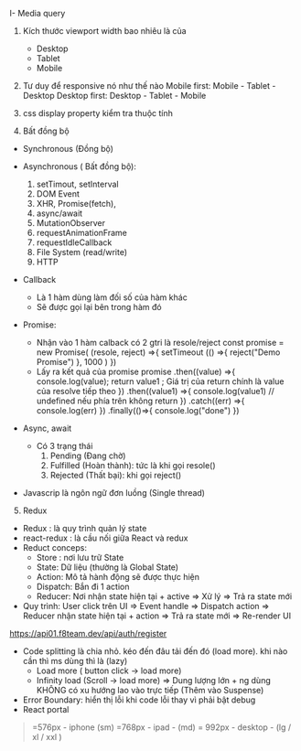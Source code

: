 I- Media query
1. Kích thước viewport width bao nhiêu là của
    - Desktop
    - Tablet
    - Mobile
2. Tư duy để responsive nó như thế nào
Mobile first: Mobile - Tablet - Desktop 
Desktop first: Desktop - Tablet - Mobile
3. css display property kiểm tra thuộc tính 

4. Bất đồng bộ 
- Synchronous (Đồng bộ)
- Asynchronous ( Bất đồng bộ): 
    1. setTimout, setInterval
    2. DOM Event
    3. XHR, Promise(fetch),
    4. async/await
    5. MutationObserver
    6. requestAnimationFrame
    7. requestIdleCallback
    8. File System (read/write)
    9. HTTP
- Callback 
    + Là 1 hàm dùng làm đối số của hàm khác
    + Sẽ được gọi lại bên trong hàm đó
- Promise: 
    + Nhận vào 1 hàm calback có 2 gtri là resole/reject
        const promise = new Promise( (resole, reject) =>{
            setTimeout (() =>{
                reject("Demo Promise")
            }, 1000 )
        })
    + Lấy ra kết quả của promise
        promise
        .then((value) =>{
            console.log(value);
            return value1 ; Giá trị của return chính là value của resolve tiếp theo
        })
        .then((value1) =>{
            console.log(value1) // undefined nếu phía trên không return
        })
        .catch((err) =>{
            console.log(err)
        })
        .finally(()=>{
            console.log("done")
        })
- Async, await



    + Có 3 trạng thái
        1. Pending (Đang chờ)
        2. Fulfilled (Hoàn thành): tức là khi gọi resole()
        3. Rejected (Thất bại): khi gọi reject()

- Javascrip là ngôn ngữ đơn luồng (Single thread)


5. Redux
- Redux : là quy trình quản lý state
- react-redux : là cầu nối giữa React và redux
- Reduct conceps: 
    + Store : nơi lưu trữ State
    + State: Dữ liệu (thường là Global State)
    + Action: Mô tả hành động sẽ được thực hiện
    + Dispatch: Bắn đi 1 action 
    + Reducer: Nơi nhận state hiện tại + active => Xử lý => Trả ra state mới
- Quy trình: 
    User click trên UI => Event handle => Dispatch action => Reducer nhận state hiện tại + action => Trả ra state mới
    => Re-render UI
    
https://api01.f8team.dev/api/auth/register


- Code splitting là chia nhỏ. kéo đến đâu tải đến đó (load more). khi nào cần thì ms dùng thì là (lazy)
    + Load more ( button click -> load more)
    + Infinity load (Scroll -> load more)
    => Dung lượng lớn + ng dùng KHÔNG có xu hướng lao vào trực tiếp (Thêm vào Suspense)
- Error Boundary: hiển thị lỗi khi code lỗi thay vì phải bật debug
- React portal


>=576px - iphone (sm)
>=768px - ipad - (md)
>= 992px - desktop - (lg / xl / xxl ) 